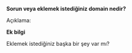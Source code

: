 **Sorun veya eklemek istediğiniz domain nedir?**

Açıklama:

**Ek bilgi**

Eklemek istediğiniz başka bir şey var mı? 